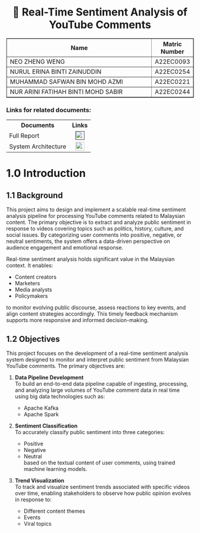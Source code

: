 <h1 align="center">
  🎥 Real-Time Sentiment Analysis of YouTube Comments
  <br>
</h1>

<table border="solid" align="center">
  <tr>
    <th>Name</th>
    <th>Matric Number</th>
  </tr>
  <tr>
    <td width=80%>NEO ZHENG WENG</td>
    <td>A22EC0093</td>
  </tr>
  <tr>
    <td width=80%>NURUL ERINA BINTI ZAINUDDIN</td>
    <td>A22EC0254</td>
  </tr>
  <tr>
    <td width=80%>MUHAMMAD SAFWAN BIN MOHD AZMI</td>
    <td>A22EC0221</td>
  </tr>
  <tr>
    <td width=80%>NUR ARINI FATIHAH BINTI MOHD SABIR</td>
    <td>A22EC0244</td>
  </tr>
</table>

### Links for related documents:
<table>
  <tr>
    <th>Documents</th>
    <th>Links</th>
  </tr>
  <tr>
    <td>Full Report</td>
    <td align="center">
      <a href="">
        <img src="https://github.com/user-attachments/assets/4f5391d9-f205-4dd6-8c08-1f8307bd55bf" width="24px" height="23px">
      </a>
    </td>
  </tr>
  <tr>
    <td>System Architecture</td>
    <td align="center">
      <a href="https://github.com/Jingyong14/HPDP02/blob/main/2425/project/p2/Group_1/img/System%20Architecture%20.jpg" target="_blank">
        <img src="https://cdn-icons-png.flaticon.com/512/8760/8760611.png" width="24px" height="23px" alt="System Architecture Icon">
      </a>
    </td>
  </tr>
</table>


# 1.0 Introduction

## 1.1 Background

This project aims to design and implement a scalable real-time sentiment analysis pipeline for processing YouTube comments related to Malaysian content. The primary objective is to extract and analyze public sentiment in response to videos covering topics such as politics, history, culture, and social issues. By categorizing user comments into positive, negative, or neutral sentiments, the system offers a data-driven perspective on audience engagement and emotional response.

Real-time sentiment analysis holds significant value in the Malaysian context. It enables:
- Content creators
- Marketers
- Media analysts
- Policymakers

to monitor evolving public discourse, assess reactions to key events, and align content strategies accordingly. This timely feedback mechanism supports more responsive and informed decision-making.

## 1.2 Objectives

This project focuses on the development of a real-time sentiment analysis system designed to monitor and interpret public sentiment from Malaysian YouTube comments. The primary objectives are:

1. **Data Pipeline Development**  
   To build an end-to-end data pipeline capable of ingesting, processing, and analyzing large volumes of YouTube comment data in real time using big data technologies such as:
   - Apache Kafka
   - Apache Spark

2. **Sentiment Classification**  
   To accurately classify public sentiment into three categories:
   - Positive
   - Negative
   - Neutral  
   based on the textual content of user comments, using trained machine learning models.

3. **Trend Visualization**  
   To track and visualize sentiment trends associated with specific videos over time, enabling stakeholders to observe how public opinion evolves in response to:
   - Different content themes
   - Events
   - Viral topics

